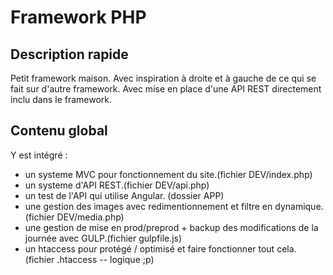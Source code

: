 # Framework PHP

## Description rapide
Petit framework maison. Avec inspiration à droite et à gauche de ce qui se fait sur d'autre framework.
Avec mise en place d'une API REST directement inclu dans le framework.

## Contenu global
Y est intégré :
- un systeme MVC pour fonctionnement du site.(fichier DEV/index.php)
- un systeme d'API REST.(fichier DEV/api.php)
- un test de l'API qui utilise Angular. (dossier APP)
- une gestion des images avec redimentionnement et filtre en dynamique.(fichier DEV/media.php)
- une gestion de mise en prod/preprod + backup des modifications de la journée avec GULP.(fichier gulpfile.js)
- un htaccess pour protégé / optimisé et faire fonctionner tout cela.(fichier .htaccess -- logique ;p)
